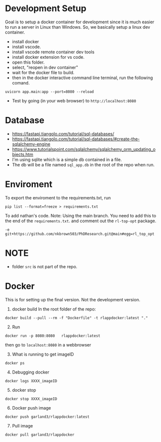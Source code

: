 # Development Setup
Goal is to setup a docker container for development since it is much easier to run a server in Linux than Windows. So, we basically setup a linux dev container. 

* install docker
* install vscode. 
* install vscode remote container dev tools
* install docker extension for vs code. 
* open this folder. 
* select, "reopen in dev container"
* wait for the docker file to build. 
* then in the docker interactive command line terminal, run the following comand. 
```
uvicorn app.main:app --port=8080 --reload
```
* Test by going (in your web browser) to `http://localhost:8080`

# Database
* https://fastapi.tiangolo.com/tutorial/sql-databases/
* https://fastapi.tiangolo.com/tutorial/sql-databases/#create-the-sqlalchemy-engine
*  https://www.tutorialspoint.com/sqlalchemy/sqlalchemy_orm_updating_objects.htm
* I'm using sqlite which is a simple db contained in a file. 
* The db will be a file named `sql_app.db` in the root of the repo when run. 


# Enviroment
To export the enviroment to the requirements.txt, run
```
pip list --format=freeze > requirements.txt
```
To add nathan's code. Note: Using the main branch. You need to add this to the end of the `requirements.txt`. and comment out the `rl-top-opt` package. 

```
-e git+https://github.com/nkbrown503/PhDResearch.git@main#egg=rl_top_opt
```

# NOTE
* folder `src` is not part of the repo. 

# Docker
This is for setting up the final version. Not the development version. 

1.  docker build
In the root folder of the repo:
 ```
 docker build --pull --rm -f "Dockerfile" -t rlappdocker:latest "."
 ```

2. Run
```
docker run -p 8080:8080   rlappdocker:latest 
```

 then go to `localhost:8080` in a webbrowser

3.  What is running to get imageID
 ```
 docker ps
 ```


4.  Debugging docker

```
docker logs XXXX_imageID
```

5. docker stop
```
docker stop XXXX_imageID
```

6.  Docker push image
```
docker push garland3/rlappdocker:latest
```

7. Pull image
```
docker pull garland3/rlappdocker
```

<!-- docker run -d --name=logtest rlappdocker /bin/sh -c “while true; do sleep 2; df -h; done” -->